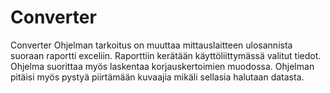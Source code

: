 # Converter
Converter
Ohjelman tarkoitus on muuttaa mittauslaitteen ulosannista suoraan raportti exceliin. Raporttiin kerätään käyttöliittymässä valitut tiedot. Ohjelma suorittaa myös laskentaa korjauskertoimien muodossa. Ohjelman pitäisi myös pystyä piirtämään kuvaajia mikäli sellasia halutaan datasta.
